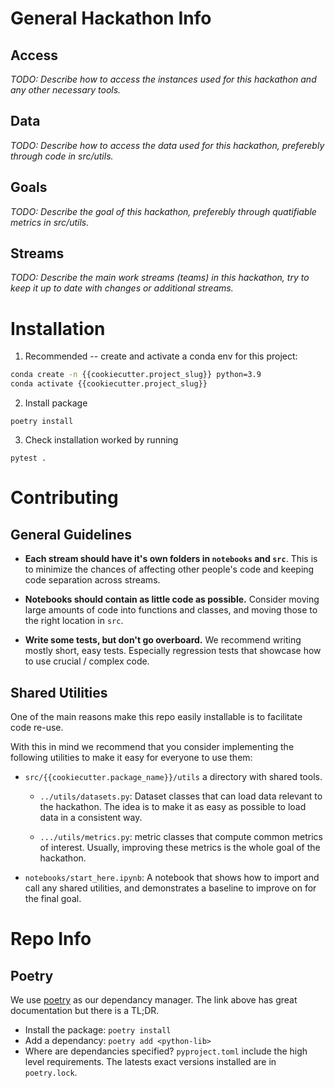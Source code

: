 # General Hackathon Info
## Access
_TODO: Describe how to access the instances used for this hackathon and any other necessary tools._

## Data
_TODO: Describe how to access the data used for this hackathon, preferebly through code in src/utils._

## Goals
_TODO: Describe the goal of this hackathon, preferebly through quatifiable metrics in src/utils._

## Streams
_TODO: Describe the main work streams (teams) in this hackathon, try to keep it up to date with changes or additional streams._

# Installation

1. Recommended -- create and activate a conda env for this project:
```bash
conda create -n {{cookiecutter.project_slug}} python=3.9
conda activate {{cookiecutter.project_slug}}
```
2. Install package
```
poetry install
```
3. Check installation worked by running 
```
pytest .
```

# Contributing

## General Guidelines
- **Each stream should have it's own folders in `notebooks` and `src`**. This is to minimize the chances of affecting other people's code and keeping code separation across streams.

- **Notebooks should contain as little code as possible.** Consider moving large amounts of code into functions and classes, and moving those to the right location in `src`.

- **Write some tests, but don't go overboard.** We recommend writing mostly short, easy tests. Especially regression tests that showcase how to use crucial / complex code.

## Shared Utilities
One of the main reasons make this repo easily installable is to facilitate code re-use. 

With this in mind we recommend that you consider implementing the following utilities to make it easy for everyone to use them:

- `src/{{cookiecutter.package_name}}/utils` a directory with shared tools.

    - `../utils/datasets.py`: Dataset classes that can load data relevant to the hackathon. The idea is to make it as easy as possible to load data in a consistent way.

    - `.../utils/metrics.py`: metric classes that compute common metrics of interest. Usually, improving these metrics is the whole goal of the hackathon.

- `notebooks/start_here.ipynb`: A notebook that shows how to import and call any shared utilities, and demonstrates a baseline to improve on for the final goal.

# Repo Info
## Poetry
We use [poetry](https://python-poetry.org/) as our dependancy manager.
The link above has great documentation but there is a TL;DR.

- Install the package: `poetry install`
- Add a dependancy: `poetry add <python-lib>`
- Where are dependancies specified? `pyproject.toml` include the high level requirements. The latests exact versions installed are in `poetry.lock`.

